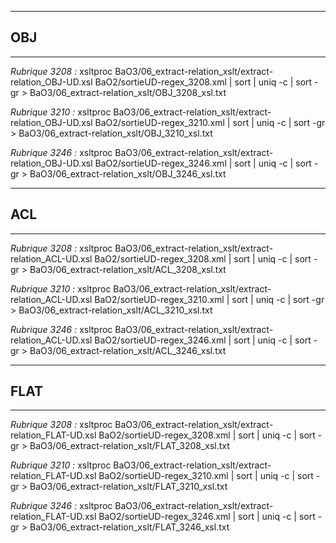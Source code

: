 ----------------------------------------------------------------------
## OBJ
----------------------------------------------------------------------
*Rubrique 3208 :*
xsltproc BaO3/06_extract-relation_xslt/extract-relation_OBJ-UD.xsl BaO2/sortieUD-regex_3208.xml | sort | uniq -c | sort -gr > BaO3/06_extract-relation_xslt/OBJ_3208_xsl.txt

*Rubrique 3210 :*
xsltproc BaO3/06_extract-relation_xslt/extract-relation_OBJ-UD.xsl BaO2/sortieUD-regex_3210.xml | sort | uniq -c | sort -gr > BaO3/06_extract-relation_xslt/OBJ_3210_xsl.txt

*Rubrique 3246 :*
xsltproc BaO3/06_extract-relation_xslt/extract-relation_OBJ-UD.xsl BaO2/sortieUD-regex_3246.xml | sort | uniq -c | sort -gr > BaO3/06_extract-relation_xslt/OBJ_3246_xsl.txt


----------------------------------------------------------------------
## ACL
----------------------------------------------------------------------
*Rubrique 3208 :*
xsltproc BaO3/06_extract-relation_xslt/extract-relation_ACL-UD.xsl BaO2/sortieUD-regex_3208.xml | sort | uniq -c | sort -gr > BaO3/06_extract-relation_xslt/ACL_3208_xsl.txt

*Rubrique 3210 :*
xsltproc BaO3/06_extract-relation_xslt/extract-relation_ACL-UD.xsl BaO2/sortieUD-regex_3210.xml | sort | uniq -c | sort -gr > BaO3/06_extract-relation_xslt/ACL_3210_xsl.txt

*Rubrique 3246 :*
xsltproc BaO3/06_extract-relation_xslt/extract-relation_ACL-UD.xsl BaO2/sortieUD-regex_3246.xml | sort | uniq -c | sort -gr > BaO3/06_extract-relation_xslt/ACL_3246_xsl.txt


----------------------------------------------------------------------
## FLAT
----------------------------------------------------------------------
*Rubrique 3208 :*
xsltproc BaO3/06_extract-relation_xslt/extract-relation_FLAT-UD.xsl BaO2/sortieUD-regex_3208.xml | sort | uniq -c | sort -gr > BaO3/06_extract-relation_xslt/FLAT_3208_xsl.txt

*Rubrique 3210 :*
xsltproc BaO3/06_extract-relation_xslt/extract-relation_FLAT-UD.xsl BaO2/sortieUD-regex_3210.xml | sort | uniq -c | sort -gr > BaO3/06_extract-relation_xslt/FLAT_3210_xsl.txt

*Rubrique 3246 :*
xsltproc BaO3/06_extract-relation_xslt/extract-relation_FLAT-UD.xsl BaO2/sortieUD-regex_3246.xml | sort | uniq -c | sort -gr > BaO3/06_extract-relation_xslt/FLAT_3246_xsl.txt